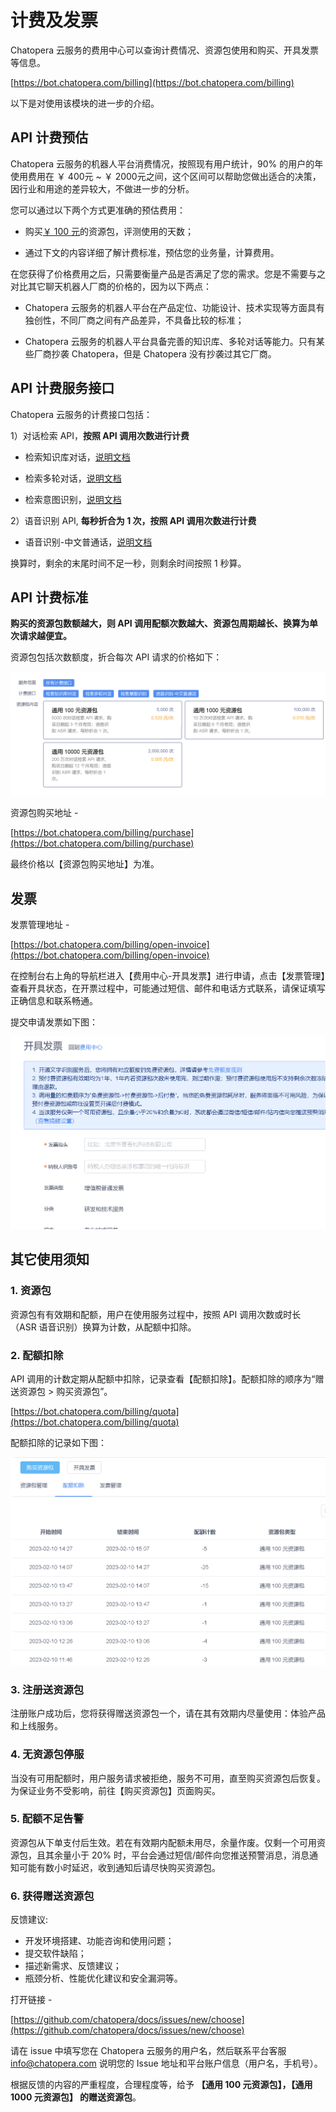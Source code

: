 # 计费及发票

Chatopera 云服务的费用中心可以查询计费情况、资源包使用和购买、开具发票等信息。

[https://bot.chatopera.com/billing](https://bot.chatopera.com/billing)

以下是对使用该模块的进一步的介绍。

## API 计费预估

Chatopera 云服务的机器人平台消费情况，按照现有用户统计，90% 的用户的年使用费用在 ￥ 400元  ~ ￥ 2000元之间，这个区间可以帮助您做出适合的决策，因行业和用途的差异较大，不做进一步的分析。

您可以通过以下两个方式更准确的预估费用：

* 购买[￥ 100 元](https://bot.chatopera.com/billing/purchase)的资源包，评测使用的天数；

* 通过下文的内容详细了解计费标准，预估您的业务量，计算费用。

在您获得了价格费用之后，只需要衡量产品是否满足了您的需求。您是不需要与之对比其它聊天机器人厂商的价格的，因为以下两点：

* Chatopera 云服务的机器人平台在产品定位、功能设计、技术实现等方面具有独创性，不同厂商之间有产品差异，不具备比较的标准；

* Chatopera 云服务的机器人平台具备完善的知识库、多轮对话等能力。只有某些厂商抄袭 Chatopera，但是 Chatopera 没有抄袭过其它厂商。

## API 计费服务接口

Chatopera 云服务的计费接口包括：

1）对话检索 API，**按照 API 调用次数进行计费**

* 检索知识库对话，[说明文档](https://docs.chatopera.com/products/chatbot-platform/references/sdk/chatbot/chat.html#%E6%A3%80%E7%B4%A2%E7%9F%A5%E8%AF%86%E5%BA%93)

* 检索多轮对话，[说明文档](https://docs.chatopera.com/products/chatbot-platform/references/sdk/chatbot/chat.html#%E6%A3%80%E7%B4%A2%E5%A4%9A%E8%BD%AE%E5%AF%B9%E8%AF%9D)

* 检索意图识别，[说明文档](https://docs.chatopera.com/products/chatbot-platform/references/sdk/chatbot/chat.html#%E6%A3%80%E7%B4%A2%E6%84%8F%E5%9B%BE%E8%AF%86%E5%88%AB)

2）语音识别 API, **每秒折合为 1 次，按照 API 调用次数进行计费**

* 语音识别-中文普通话，[说明文档](https://docs.chatopera.com/products/chatbot-platform/references/sdk/chatbot/asr.html)

换算时，剩余的末尾时间不足一秒，则剩余时间按照 1 秒算。

## API 计费标准

**购买的资源包数额越大，则 API 调用配额次数越大、资源包周期越长、换算为单次请求越便宜。**

资源包包括次数额度，折合每次 API 请求的价格如下：

![资源包和对应价格](../../../images/platform/chatopera_cloud_pricing_20230210150208.png)

资源包购买地址 -

[https://bot.chatopera.com/billing/purchase](https://bot.chatopera.com/billing/purchase)

最终价格以【资源包购买地址】为准。

## 发票

发票管理地址 -

[https://bot.chatopera.com/billing/open-invoice](https://bot.chatopera.com/billing/open-invoice)

在控制台右上角的导航栏进入【费用中心-开具发票】进行申请，点击【发票管理】查看开具状态，在开票过程中，可能通过短信、邮件和电话方式联系，请保证填写正确信息和联系畅通。

提交申请发票如下图：

![申请开发票](../../../images/platform/billing_invoice_20230210150705.png)


## 其它使用须知

### 1. 资源包

资源包有有效期和配额，用户在使用服务过程中，按照 API 调用次数或时长（ASR 语音识别）换算为计数，从配额中扣除。

### 2. 配额扣除

API 调用的计数定期从配额中扣除，记录查看【配额扣除】。配额扣除的顺序为“赠送资源包 > 购买资源包”。

[https://bot.chatopera.com/billing/quota](https://bot.chatopera.com/billing/quota)

配额扣除的记录如下图：

![配额扣除信息](../../../images/platform/quota_charge_20230210150931.png)

### 3. 注册送资源包

注册账户成功后，您将获得赠送资源包一个，请在其有效期内尽量使用：体验产品和上线服务。

### 4. 无资源包停服

当没有可用配额时，用户服务请求被拒绝，服务不可用，直至购买资源包后恢复。为保证业务不受影响，前往【购买资源包】页面购买。

### 5. 配额不足告警

资源包从下单支付后生效。若在有效期内配额未用尽，余量作废。仅剩一个可用资源包，且其余量小于 20% 时，平台会通过短信/邮件向您推送预警消息，消息通知可能有数小时延迟，收到通知后请尽快购买资源包。

### 6. 获得赠送资源包

反馈建议:

* 开发环境搭建、功能咨询和使用问题；
* 提交软件缺陷；
* 描述新需求、反馈建议；
* 瓶颈分析、性能优化建议和安全漏洞等。

打开链接 -

[https://github.com/chatopera/docs/issues/new/choose](https://github.com/chatopera/docs/issues/new/choose)

请在 issue 中填写您在 Chatopera 云服务的用户名，然后联系平台客服 info@chatopera.com 说明您的 Issue 地址和平台账户信息（用户名，手机号）。

根据反馈的内容的严重程度，合理程度等，给予 **【通用 100 元资源包】，【通用 1000 元资源包】 的赠送资源包**。

